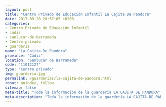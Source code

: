 ```yaml
---
layout: post
title: "Centro Privado de Educación Infantil La Cajita De Pandora"
date: 2017-09-20 20:57:05 +0200
categories:
- Centro Privado de Educación Infantil
- cadiz
- sanlucar-de-barrameda
- Centro privado
- guarderia
name: "La Cajita De Pandora"
province: "Cádiz"
location: "Sanlucar de Barrameda"
code: "11012127"
type: "Centro privado"
img: guarderia.jpg
permalink: /guarderias/la-cajita-de-pandora.html
robot: noindex, follow
sitemap: false
meta-title: "Toda la información de la guardería LA CAJITA DE PANDORA"
meta-description: "Toda la información de la guardería LA CAJITA DE PANDORA"
---
```

